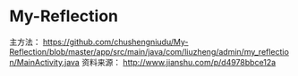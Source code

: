 # My-Reflection
主方法：
https://github.com/chushengniudu/My-Reflection/blob/master/app/src/main/java/com/liuzheng/admin/my_reflection/MainActivity.java
资料来源：
http://www.jianshu.com/p/d4978bbce12a
